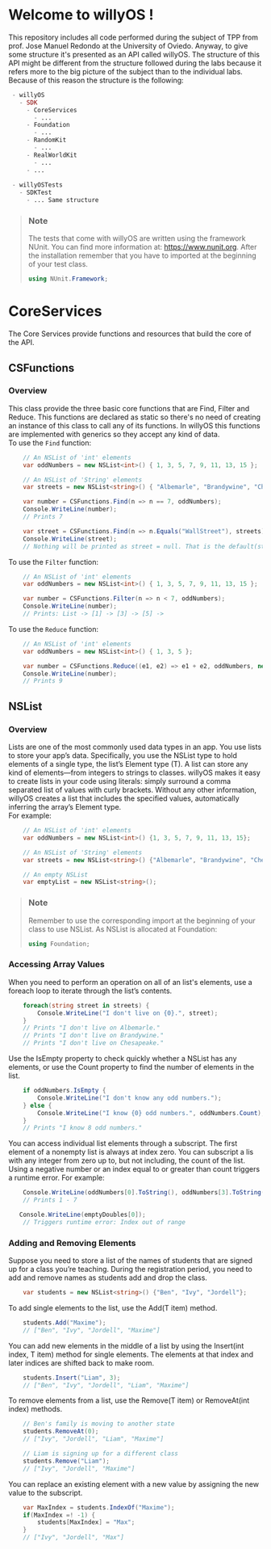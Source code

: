 # Welcome to willyOS !
This repository includes all code performed during the subject of TPP from prof. Jose Manuel Redondo at the University of Oviedo. Anyway, to give some structure it's presented as an API called willyOS. The structure of this API might be different from the structure followed during the labs because it refers more to the big picture of the subject than to the individual labs. Because of this reason the structure is the following:

```php
 - willyOS
   - SDK
     - CoreServices
       - ...
     - Foundation
       - ...
     - RandomKit
       - ...
     - RealWorldKit
       - ...
     - ...
     
 - willyOSTests
   - SDKTest
     - ... Same structure
```

> ### Note
> 
> The tests that come with willyOS are written using the framework NUnit. You can find more information at: https://www.nunit.org. After the installation remember that you have to imported at the beginning of your test class.
> ```C#
> using NUnit.Framework;
> ```

# CoreServices
The Core Services provide functions and resources that build the core of the API.

## CSFunctions
###  Overview
This class provide the three basic core functions that are Find, Filter and Reduce. This functions are declared as static so there's no need of creating an instance of this class to call any of its functions. In willyOS this functions are implemented with generics so they accept any kind of data.  
To use the `Find` function:
  
```C#
    // An NSList of 'int' elements
    var oddNumbers = new NSList<int>() { 1, 3, 5, 7, 9, 11, 13, 15 };

    // An NSList of 'String' elements
    var streets = new NSList<string>() { "Albemarle", "Brandywine", "Chesapeake" };

    var number = CSFunctions.Find(n => n == 7, oddNumbers);
    Console.WriteLine(number);
    // Prints 7

    var street = CSFunctions.Find(n => n.Equals("WallStreet"), streets);
    Console.WriteLine(street);
    // Nothing will be printed as street = null. That is the default(string);
```
  
To use the `Filter` function:
  
```C#
    // An NSList of 'int' elements
    var oddNumbers = new NSList<int>() { 1, 3, 5, 7, 9, 11, 13, 15 };

    var number = CSFunctions.Filter(n => n < 7, oddNumbers);
    Console.WriteLine(number);
    // Prints: List -> [1] -> [3] -> [5] ->
```
  
To use the `Reduce` function:
  

```C#
    // An NSList of 'int' elements
    var oddNumbers = new NSList<int>() { 1, 3, 5 };

    var number = CSFunctions.Reduce((e1, e2) => e1 + e2, oddNumbers, new int());
    Console.WriteLine(number);
    // Prints 9
```

## NSList
###  Overview
Lists are one of the most commonly used data types in an app. You use lists to store your app’s data. Specifically, you use the NSList<T> type to hold elements of a single type, the list’s Element type (T). A list can store any kind of elements—from integers to strings to classes.
willyOS makes it easy to create lists in your code using literals: simply surround a comma separated list of values with curly brackets. Without any other information, willyOS creates a list that includes the specified values, automatically inferring the array’s Element type.  
For example:

```C#
    // An NSList of 'int' elements
    var oddNumbers = new NSList<int>() {1, 3, 5, 7, 9, 11, 13, 15};

    // An NSList of 'String' elements
    var streets = new NSList<string>() {"Albemarle", "Brandywine", "Chesapeake"};

    // An empty NSList
    var emptyList = new NSList<string>();
```

> ### Note
> 
> Remember to use the corresponding import at the beginning of your class to use NSList. As NSList is allocated at Foundation:
> ```C#
> using Foundation;
> ```



###  Accessing Array Values
When you need to perform an operation on all of an list's elements, use a foreach loop to iterate through the list’s contents.

```C#
    foreach(string street in streets) {
        Console.WriteLine("I don't live on {0}.", street);
    }
    // Prints "I don't live on Albemarle."
    // Prints "I don't live on Brandywine."
    // Prints "I don't live on Chesapeake."
```

Use the IsEmpty property to check quickly whether a NSList has any elements, or use the Count property to find the number of elements in the list.

```C#
    if oddNumbers.IsEmpty {
        Console.WriteLine("I don't know any odd numbers.");
    } else {
        Console.WriteLine("I know {0} odd numbers.", oddNumbers.Count);
    }
    // Prints "I know 8 odd numbers."
```

You can access individual list elements through a subscript. The first element of a nonempty list is always at index zero. You can subscript a lis with any integer from zero up to, but not including, the count of the list. Using a negative number or an index equal to or greater than count triggers a runtime error. For example:

```C#
    Console.WriteLine(oddNumbers[0].ToString(), oddNumbers[3].ToString());
    // Prints 1 - 7

   Console.WriteLine(emptyDoubles[0]);
    // Triggers runtime error: Index out of range
```

### Adding and Removing Elements
Suppose you need to store a list of the names of students that are signed up for a class you’re teaching. During the registration period, you need to add and remove names as students add and drop the class.

```C#
    var students = new NSList<string>() {"Ben", "Ivy", "Jordell"};
```

To add single elements to the list, use the Add(T item) method.

```C#
    students.Add("Maxime");
    // ["Ben", "Ivy", "Jordell", "Maxime"]
```

You can add new elements in the middle of a list by using the Insert(int index, T item) method for single elements. The elements at that index and later indices are shifted back to make room.

```C#
    students.Insert("Liam", 3);
    // ["Ben", "Ivy", "Jordell", "Liam", "Maxime"]
```

To remove elements from a list, use the Remove(T item) or RemoveAt(int index) methods.

```C#
    // Ben's family is moving to another state
    students.RemoveAt(0);
    // ["Ivy", "Jordell", "Liam", "Maxime"]

    // Liam is signing up for a different class
    students.Remove("Liam");
    // ["Ivy", "Jordell", "Maxime"]
```

You can replace an existing element with a new value by assigning the new value to the subscript.

```C#
    var MaxIndex = students.IndexOf("Maxime");
    if(MaxIndex =! -1) {
        students[MaxIndex] = "Max";
    }
    // ["Ivy", "Jordell", "Max"]
```
